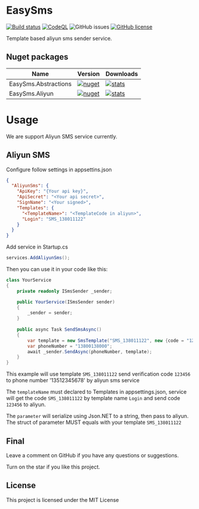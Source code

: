 ﻿# EasySms
[![Build status](https://ci.appveyor.com/api/projects/status/gv3je9e9u1glrj39?svg=true)](https://ci.appveyor.com/project/nepton/easysms)
[![CodeQL](https://github.com/nepton/EasySms/actions/workflows/codeql.yml/badge.svg)](https://github.com/nepton/EasySms/actions/workflows/codeql.yml)
![GitHub issues](https://img.shields.io/github/issues/nepton/EasySms.svg)
[![GitHub license](https://img.shields.io/badge/license-MIT-blue.svg)](https://github.com/nepton/EasySms/blob/master/LICENSE)

Template based aliyun sms sender service.

## Nuget packages

| Name                 | Version                                                                                                                   | Downloads                                                                                                                  |
|----------------------|---------------------------------------------------------------------------------------------------------------------------|----------------------------------------------------------------------------------------------------------------------------|
| EasySms.Abstractions | [![nuget](https://img.shields.io/nuget/v/EasySms.Abstractions.svg)](https://www.nuget.org/packages/EasySms.Abstractions/) | [![stats](https://img.shields.io/nuget/dt/EasySms.Abstractions.svg)](https://www.nuget.org/packages/EasySms.Abstractions/) |
| EasySms.Aliyun       | [![nuget](https://img.shields.io/nuget/v/EasySms.Aliyun.svg)](https://www.nuget.org/packages/EasySms.Aliyun/)             | [![stats](https://img.shields.io/nuget/dt/EasySms.Aliyun.svg)](https://www.nuget.org/packages/EasySms.Aliyun/)             |

# Usage
We are support Aliyun SMS service currently.

## Aliyun SMS

Configure follow settings in appsettins.json
```json
{
  "AliyunSms": {
    "ApiKey": "{Your api key}",
    "ApiSecret": "<Your api secret>",
    "SignName": "<Your signed>",
    "Templates": {
      "<TemplateName>": "<TemplateCode in aliyun>",
      "Login": "SMS_138011122"
    }
  }
}
```

Add service in Startup.cs
```csharp
services.AddAliyunSms();
```

Then you can use it in your code like this:
```csharp
class YourService
{
    private readonly ISmsSender _sender;

    public YourService(ISmsSender sender)
    {
        _sender = sender;
    }
    
    public async Task SendSmsAsync()
    {
        var template = new SmsTemplate("SMS_138011122", new {code = "123456"});
        var phoneNumber = "13800138000";
        await _sender.SendAsync(phoneNumber, template);
    }
}
```

This example will use template `SMS_138011122` send verification code `123456` to
phone number '13512345678' by aliyun sms service

The `templateName` must declared to Templates in appsettings.json,
service will get the code `SMS_138011122` by template name `Login` and send
code `123456` to aliyun.

The `parameter` will serialize using Json.NET to a string,
then pass to aliyun. The struct of parameter MUST equals with your template `SMS_138011122`

## Final
Leave a comment on GitHub if you have any questions or suggestions.

Turn on the star if you like this project.

## License
This project is licensed under the MIT License
